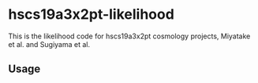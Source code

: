 # hscs19a3x2pt-likelihood
This is the likelihood code for hscs19a3x2pt cosmology projects, Miyatake et al. and Sugiyama et al.

## Usage
